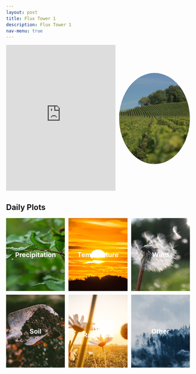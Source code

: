 ```yaml
---
layout: post
title: Flux Tower 1
description: Flux Tower 1
nav-menu: true
---
```


<!DOCTYPE html>
<html>
<head>
  <style>
    .container {
      display: flex;
      align-items: center;
    }
    
    .html-object {
      flex: 2;
    }
    
    .image {
      flex: 1;
      margin-left: 10px;
      display: flex;
      align-items: center;
      justify-content: center;
    }
    
    .image img {
      border-radius: 50%;
      width: 250px; /* Increased the width to make the image bigger */
      height: 250px; /* Increased the height to make the image bigger */
      object-fit: cover;
      filter: brightness(70%); /* Added dark overlay to improve text readability */
    }
    
    .grid-container {
      display: grid;
      grid-template-columns: repeat(3, 1fr);
      grid-template-rows: repeat(2, 1fr);
      grid-gap: 10px;
    }
    
    .grid-item {
      position: relative;
      overflow: hidden;
      height: 200px; /* Adjust the height to make it square */
      border-radius: 0; /* Make the buttons square-shaped */
    }
    
    .grid-item a {
      position: relative;
      display: flex;
      flex-direction: column;
      align-items: center;
      justify-content: center;
      width: 100%;
      height: 100%;
      text-decoration: none;
      color: #ffffff;
      transition: background-color 0.3s ease; /* Add transition effect */
      outline: none; /* Remove the outline on buttons */
      border: none; /* Remove the border on buttons */
    }
    
    .grid-item a::before {
      content: "";
      position: absolute;
      top: 0;
      left: 0;
      width: 100%;
      height: 100%;
      background-color: rgba(0, 0, 0, 0.7); /* Add black overlay */
      opacity: 0;
      transition: opacity 0.3s ease; /* Add transition effect */
    }
    
    .grid-item a:hover::before {
      opacity: 1; /* Show the black overlay on hover */
    }
    
    .grid-item a:hover {
      color: #ffffff; /* Keep the text white when hovering */
    }
    
    .grid-item img {
      width: 100%;
      height: 100%;
      object-fit: cover;
      filter: brightness(100%);
      transition: filter 0.3s ease; /* Add transition effect */
      outline: none; /* Remove the outline on images */
    }
    
    .grid-item:hover img {
      filter: brightness(50%); /* Darken the image on hover */
    }
    
    .grid-item span {
      position: absolute;
      top: 50%;
      left: 50%;
      transform: translate(-50%, -50%);
      z-index: 1;
      text-align: center;
      font-size: 18px; /* Adjust the font size as needed */
      font-weight: bold;
      pointer-events: none; /* Prevent the span from interfering with hover events */
    }
  </style>
</head>
<body>
  <div class="container">
    <div class="html-object">
      <!-- Here's where you add the iframe to embed the Plotly graph -->
      <iframe width="100%" height="400" frameborder="0" scrolling="no" src="https://rawcdn.githack.com/kesondrakey/kesondrakey.github.io/d7d6c8619bd58493be9406344f4e9e6830b1f298/longterm_plots/longterm_plotly_fluxtower1.html"></iframe>
    </div>
    <div class="image">
      <img src="images/image1.jpeg" alt="Image 1">
    </div>
  </div>

  <h2>Daily Plots</h2>

  <div class="grid-container">
    <div class="grid-item">
      <a href="https://kesondrakey.github.io/fluxtower1/precip">
        <img src="images/precip.jpeg" alt="Precipitation">
        <span>Precipitation</span>
      </a>
    </div>
    <div class="grid-item">
      <a href="https://kesondrakey.github.io/fluxtower1/temp">
        <img src="images/temp.jpeg" alt="Temperature">
        <span>Temperature</span>
      </a>
    </div>
    <div class="grid-item">
      <a href="https://kesondrakey.github.io/fluxtower1/wind">
        <img src="images/wind.jpeg" alt="Wind">
        <span>Wind</span>
      </a>
    </div>
    <div class="grid-item">
      <a href="https://kesondrakey.github.io/fluxtower1/soil">
        <img src="images/soil.jpeg" alt="Soil">
        <span>Soil</span>
      </a>
    </div>
    <div class="grid-item">
      <a href="https://kesondrakey.github.io/fluxtower1/netrad">
        <img src="images/netrad.jpeg" alt="Net Radiation">
        <span>Net Radiation</span>
      </a>
    </div>
    <div class="grid-item">
      <a href="https://kesondrakey.github.io/fluxtower1/other">
        <img src="images/other.jpeg" alt="Other">
        <span>Other</span>
      </a>
    </div>
  </div>
</body>
</html>




